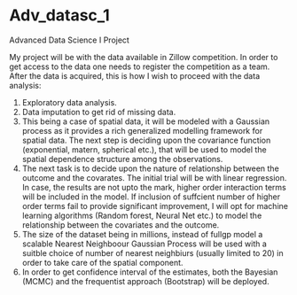 # Adv_datasc_1
Advanced Data Science I Project


My project will be with the data available in Zillow competition. In order to get access to the data one needs to register the competition as a team. After the data is acquired, this is how I wish to proceed with the data analysis:
  1. Exploratory data analysis.
  2. Data imputation to get rid of missing data.
  3. This being a case of spatial data, it will be modeled with a Gaussian process as it provides a rich generalized modelling framework for spatial data. The next step is deciding upon the covariance function (exponential, matern, spherical etc.), that will be used to model the spatial dependence structure among the observations.
  4. The next task is to decide upon the nature of relationship between the outcome and the covarates. The initial trial will be with linear regression. In case, the results are not upto the mark, higher order interaction terms will be included in the model. If inclusion of suffcient number of higher order terms fail to provide significant improvement, I will opt for machine learning algorithms (Random forest, Neural Net etc.) to model the relationship between the covariates and the outcome.
  5. The size of the dataset being in millions, instead of fullgp model a scalable Nearest Neighboour Gaussian Process will be used with a suitble choice of number of nearest neighbiurs (usually limited to 20) in order to take care of the spatial component.
  6. In order to get confidence interval of the estimates, both the Bayesian (MCMC) and the frequentist approach (Bootstrap) will be deployed.
